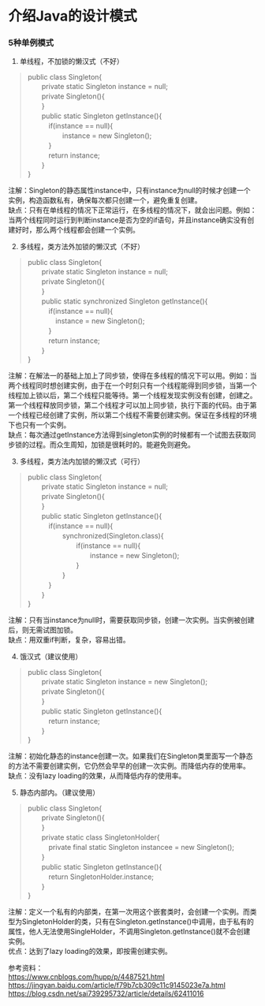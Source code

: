 # 介绍Java的设计模式

### 5种单例模式
1) 单线程，不加锁的懒汉式（不好）
> public class Singleton{<br/>
　　private static Singleton instance = null;<br/>
　　private Singleton(){<br/>
　　}<br/>
　　public static Singleton getInstance(){<br/>
　　　if(instance == null){<br/>
　　　　　instance = new Singleton();<br/>
　　　}<br/>
　　　return instance;<br/>
　　}<br/>
 }<br/>

注解：Singleton的静态属性instance中，只有instance为null的时候才创建一个实例，构造函数私有，确保每次都只创建一个，避免重复创建。<br/>
缺点：只有在单线程的情况下正常运行，在多线程的情况下，就会出问题。例如：当两个线程同时运行到判断instance是否为空的if语句，并且instance确实没有创建好时，那么两个线程都会创建一个实例。

2) 多线程，类方法外加锁的懒汉式（不好）
> public class Singleton{<br/>
　　private static Singleton instance = null;<br/>
　　private Singleton(){<br/>
　　}<br/>
　　public static synchronized Singleton getInstance(){<br/>
　　　if(instance == null){<br/>
　　　　instance = new Singleton();<br/>
　　　}<br/>
　　　return instance;<br/>
　　}<br/>
}

注解：在解法一的基础上加上了同步锁，使得在多线程的情况下可以用。例如：当两个线程同时想创建实例，由于在一个时刻只有一个线程能得到同步锁，当第一个线程加上锁以后，第二个线程只能等待。第一个线程发现实例没有创建，创建之。第一个线程释放同步锁，第二个线程才可以加上同步锁，执行下面的代码。由于第一个线程已经创建了实例，所以第二个线程不需要创建实例。保证在多线程的环境下也只有一个实例。<br/>
缺点：每次通过getInstance方法得到singleton实例的时候都有一个试图去获取同步锁的过程。而众生周知，加锁是很耗时的。能避免则避免。

3) 多线程，类方法内加锁的懒汉式（可行）
> public class Singleton{<br/>
　　private static Singleton instance = null;<br/>
　　private Singleton(){<br/>
　　}<br/>
　　public static Singleton getInstance(){<br/>
　　　if(instance == null){<br/>
　　　　　synchronized(Singleton.class){<br/>
　　　　　　　if(instance == null){<br/>
　　　　　　　　　instance = new Singleton();<br/>
　　　　　　　}<br/>
　　　　　}<br/>
　　　}<br/>
　　}<br/>
}<br/>

注解：只有当instance为null时，需要获取同步锁，创建一次实例。当实例被创建后，则无需试图加锁。<br/>
缺点：用双重if判断，复杂，容易出错。

4) 饿汉式（建议使用）
> public class Singleton{<br/>
　　private static Singleton instance = new Singleton();<br/>
　　private Singleton(){<br/>
　　}<br/>
　　public static Singleton getInstance(){<br/>
　　　return instance;<br/>
　　}<br/>
}

注解：初始化静态的instance创建一次。如果我们在Singleton类里面写一个静态的方法不需要创建实例，它仍然会早早的创建一次实例。而降低内存的使用率。<br/>
缺点：没有lazy loading的效果，从而降低内存的使用率。

5) 静态内部内。（建议使用）
> public class Singleton{<br/>
　　private Singleton(){<br/>
　　}<br/>
　　private static class SingletonHolder{<br/>
　　　private final static Singleton instancee = new Singleton();<br/>
　　}<br/>
　　public static Singleton getInstance(){<br/>
　　　return SingletonHolder.instance;<br/>
　　}<br/>
}

注解：定义一个私有的内部类，在第一次用这个嵌套类时，会创建一个实例。而类型为SingletonHolder的类，只有在Singleton.getInstance()中调用，由于私有的属性，他人无法使用SingleHolder，不调用Singleton.getInstance()就不会创建实例。<br/>
优点：达到了lazy loading的效果，即按需创建实例。

参考资料：<br/>
https://www.cnblogs.com/hupp/p/4487521.html<br/>
https://jingyan.baidu.com/article/f79b7cb309c11c9145023e7a.html<br/>
https://blog.csdn.net/sai739295732/article/details/62411016<br/>
